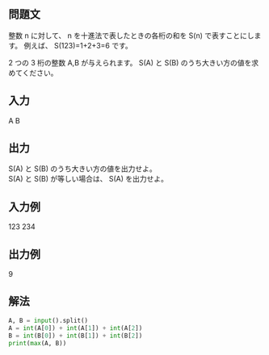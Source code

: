 ## 問題文
整数 
n に対して、 
n を十進法で表したときの各桁の和を 
S(n) で表すことにします。 例えば、
S(123)=1+2+3=6 です。  

2 つの 
3 桁の整数 
A,B が与えられます。
S(A) と 
S(B) のうち大きい方の値を求めてください。
## 入力
A B
## 出力
S(A) と 
S(B) のうち大きい方の値を出力せよ。  
S(A) と 
S(B) が等しい場合は、
S(A) を出力せよ。
## 入力例
123 234
## 出力例
9
## 解法

```python
A, B = input().split()
A = int(A[0]) + int(A[1]) + int(A[2])
B = int(B[0]) + int(B[1]) + int(B[2])
print(max(A, B))